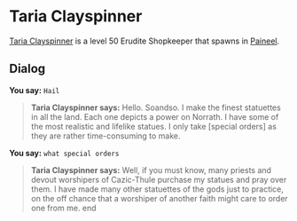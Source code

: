 # Taria Clayspinner



[Taria Clayspinner](/npc/75098) is a level 50 Erudite Shopkeeper that spawns in [Paineel](/zone/75).



## Dialog

**You say:** `Hail`



>**Taria Clayspinner says:** Hello. Soandso.  I make the finest statuettes in all the land.  Each one depicts a power on Norrath.  I have some of the most realistic and lifelike statues.  I only take [special orders] as they are rather time-consuming to make.

**You say:** `what special orders`



>**Taria Clayspinner says:** Well, if you must know, many priests and devout worshipers of Cazic-Thule purchase my statues and pray over them.  I have made many other statuettes of the gods just to practice, on the off chance that a worshiper of another faith might care to order one from me.
end





